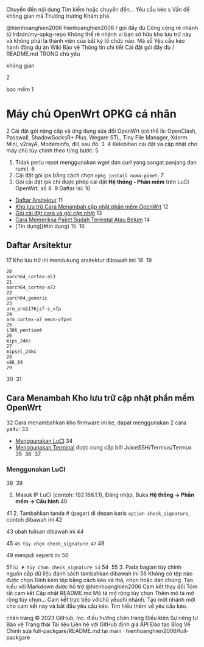 Chuyển đến nội dung
Tìm kiếm hoặc chuyển đến…
Yêu cầu kéo s
Vấn đề
không gian mã
Thương trường
Khám phá
 
@hienhoanghien2006 
hienhoanghien2006
/
gói đầy đủ
Công cộng
rẽ nhánh từ lrdrdn/my-opkg-repo
Không thể rẽ nhánh vì bạn sở hữu kho lưu trữ này và không phải là thành viên của bất kỳ tổ chức nào.
Mã số
Yêu cầu kéo
hành động
dự án
Wiki
Bảo vệ
Thông tin chi tiết
Cài đặt
gói đầy đủ
/
README.md
TRONG
chủ yếu
 

không gian

2

bọc mềm
1
# Máy chủ OpenWrt OPKG cá nhân
2
Cài đặt gói nâng cấp và ứng dụng sửa đổi OpenWrt (có thể là: OpenClash, Passwall, ShadowSocksR+ Plus, Wegare STL, Tiny File Manager, Xderm Mini, v2rayA, Modeminfo, dll) sau đó.
3
​
4
Kelebihan cài đặt và cập nhật cho máy chủ tùy chỉnh theo từng bước:
5
1. Tidak perlu repot menggunakan wget dan curl yang sangat panjang dan rumit.
6
2. Cài đặt gói ipk bằng cách chọn `opkg install nama-paket`.
7
3. Gói cài đặt ipk chỉ được phép cài đặt **Hệ thống - Phần mềm** trên LuCI OpenWrt.
số 8
​
9
Daftar Isi:
10
- [Daftar Arsitektur](#daftar-arsitektur)
11
- [Kho lưu trữ Cara Menambah cập nhật phần mềm OpenWrt](#cara-menambah-repository-ke-software-update-openwrt)
12
- [Gói cài đặt cara và gói cập nhật](#cara-install-dan-update-paket)
13
- [Cara Memeriksa Paket Sudah Terinstal Atau Belum](#cara-memeriksa-paket-sudah-terinstal-atau-belum)
14
- [Tín dụng](#tín dụng)
15
​
16
## Daftar Arsitektur
17
Kho lưu trữ ini mendukung arsitektur dibawah ini:
18
​
19
```
20
aarch64_cortex-a53
21
aarch64_cortex-a72
22
aarch64_generic
23
arm_arm1176jzf-s_vfp
24
arm_cortex-a7_neon-vfpv4
25
i386_pentium4
26
mips_24kc
27
mipsel_24kc
28
x86_64
29
```
30
​
31
## Cara Menambah Kho lưu trữ cập nhật phần mềm OpenWrt
32
Cara menambahkan kho firmware ini ke, dapat menggunakan 2 cara yaitu:
33
- [Menggunakan LuCI](#menggunakan-luci)
34
- [Menggunakan Terminal](#menggunakan-terminal) được cung cấp bởi JuiceSSH/Termius/Termux
35
​
36
​
37
### Menggunakan LuCI
38
​
39
  1. Masuk IP LuCI (contoh: 192.168.1.1), Đăng nhập, Buka **Hệ thống -> Phần mềm -> Cấu hình**
40
  
41
  2. Tambahkan tanda # (pagar) di depan baris ```option check_signature```, contoh dibawah ini
42
  
43
      ubah tulisan dibawah ini
44
      
45
      ```
46
      tùy chọn check_signature
47
      ```
48
      
49
      menjadi seperti ini
50
      
51
      ```
52
      # tùy chọn check_signature
53
      ```
54
​
55
  3. Pada bagian tùy chỉnh nguồn cấp dữ liệu danh sách tambahkan dibawah ini
56
​
Không có tệp nào được chọn
Đính kèm tệp bằng cách kéo và thả, chọn hoặc dán chúng.
Tạo kiểu với Markdown được hỗ trợ
@hienhoanghien2006
Cam kết thay đổi
Tóm tắt cam kết
Cập nhật README.md
Mô tả mở rộng tùy chọn
Thêm mô tả mở rộng tùy chọn…
 Cam kết trực tiếp vớichủ yếuchi nhánh.
 Tạo một nhánh mới cho cam kết này và bắt đầu yêu cầu kéo. Tìm hiểu thêm về yêu cầu kéo.
 
chân trang
© 2023 GitHub, Inc.
điều hướng chân trang
Điều kiện
Sự riêng tư
Bảo vệ
Trạng thái
Tài liệu
Liên hệ với GitHub
định giá
API
Đào tạo
Blog
Về
Chỉnh sửa full-packgare/README.md tại main · hienhoanghien2006/full-packgare
